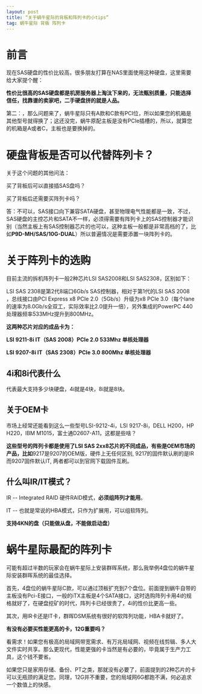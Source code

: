 ```yaml
---
layout: post
title: “关于蜗牛星际的背板和阵列卡的小tips”
tag: 蜗牛星际 背板 阵列卡
---
```


# 前言

现在SAS硬盘的性价比较高，很多朋友打算在NAS里面使用这种硬盘，这里需要给大家提个醒：

**性价比很高的SAS硬盘都是机房服务器上淘汰下来的，无法甄别质量，只能选择信任，找靠谱的卖家吧，二手硬盘拼的就是人品。**

第二：，那么问题来了，蜗牛星际只有A款和C款有PCI位，所以如果您的机箱是其他型号就得换了；这还没完，蜗牛原配主板是没有PCIe插槽的，所以，就算您的机箱是A或者C，主板也是要换掉的。

# 硬盘背板是否可以代替阵列卡？

关于这个问题的其他问法：

买了背板后可以直接插SAS盘吗？

买了背板后还需要买阵列卡吗？

答：不可以，SAS接口向下兼容SATA硬盘，甚至物理电气性能都是一致，不过，SAS硬盘的主控芯片和SATA不一样，必须得需要有阵列卡上的SAS控制器才能识别（当然主板上有SAS控制器芯片的也可以，这种主板一般都是非常高档的了，比如**P9D-MH/SAS/10G-DUAL**）所以普遍情况是需要添置一块阵列卡的。

# 关于阵列卡的选购

目前主流的拆机阵列卡一般2种芯片LSI SAS2008和LSI SAS2308，区别如下：

LSI SAS 2308是第2代8端口6Gb/s SAS控制器，相对于第1代的LSI SAS 2008 ，总线接口由PCI Express x8 PCIe 2.0（5Gb/s）升级为x8 PCIe 3.0（每个lane的速率为8.0Gb/s全双工，实际效率比2.0提升一倍），另外集成的PowerPC 440处理器频率533MHz提升到800MHz。

**这两种芯片对应的成品卡为：**

**LSI 9211-8i IT（SAS 2008）PCIe 2.0 533Mhz 单核处理器**

**LSI 9207-8i IT（SAS 2308）PCIe 3.0 800Mhz 单核处理器**

## 4i和8i代表什么

代表最大支持多少块硬盘，4i就是4块，8i就是8块。

## 关于OEM卡

市场上经常还能看到这么一些型号LSI-9212-4i，LSI 9217-8i，DELL H200，HP H220，IBM M1015，富士通D2607-A11，这都是些啥？

**这些型号的阵列卡都是使用了LSI SAS 2xx8芯片的不同成品，有些是OEM市场的产品，比如**9217是9207的OEM版，硬件上无任何区别, 9217的固件默认刷的是IR而9207固件默认IT, 两者都可以到官网下载固件互刷。

## 什么叫IR/IT模式？

IR -- Integrated RAID 硬件RAID模式，**必须组阵列才能用**。

IT --  也就是常说的HBA模式，只作为扩展用，可以组软阵列。

**支持4KN的盘（只能做从盘，不能做启动盘）**

# 蜗牛星际最配的阵列卡

可能有超过半数的玩家会在蜗牛星际上安装群晖系统，那么我举例4盘位的蜗牛星际安装群晖系统的最佳选择。

首先，4盘位的蜗牛星际C款，可以通过顶板扩充到7个盘位。前面提到蜗牛自带的主板没有Pci-E接口，一般的iTX主板是4个SATA接口，这时选购阵列卡用4i的规格就好了，在硬盘挖矿的时代，阵列卡已经很贵了，4i的性价比更高一些。

其次，用IR卡还是IT卡，群晖DSM系统有很好的软阵列功能，HBA卡就好了。

**有没有必要买性能更高的卡，12G重要吗？**

看需求！如果您有极高的局域网带宽需求、有万兆局域网、视频在线剪辑、多人大文件实时共享。那么更现代，性能更强的卡当然是有必要的，毕竟属于生产力工具，这个钱不要省。

如果您只是家用存储、备份、PT之类，那就没有必要了，前面提到的2种芯片的卡可以无瓶颈的满足您。同理，12G并不重要，您的局域网6G都跑不满，何必追求一个数值上的快感。



